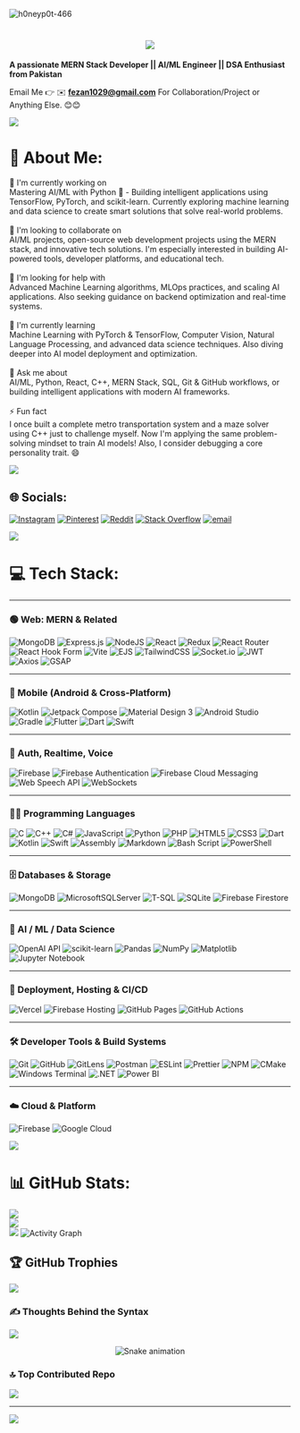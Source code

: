 <p align="left"> 
 <img src="https://komarev.com/ghpvc/?username=h0neyp0t-466&label=Profile%20views&color=0e75b6&style=flat" alt="h0neyp0t-466" /> 
</p>

<div align="center">
  <h1>
    <img src="https://readme-typing-svg.herokuapp.com/?font=Righteous&size=35&center=true&vCenter=true&width=500&height=70&duration=4000&lines=Hi+👋,+I'm+Muhammad+Fezan+!;" />
  </h1>
</div>

**A passionate MERN Stack Developer || AI/ML Engineer || DSA Enthusiast from Pakistan**

Email Me 👉 ✉️ **fezan1029@gmail.com** For Collaboration/Project or Anything Else. 😊😊



<img src="https://user-images.githubusercontent.com/73097560/115834477-dbab4500-a447-11eb-908a-139a6edaec5c.gif">

# 💫 About Me:
🔭 I'm currently working on<br>Mastering AI/ML with Python 🤖 - Building intelligent applications using TensorFlow, PyTorch, and scikit-learn. Currently exploring machine learning and data science to create smart solutions that solve real-world problems.<br><br>👯 I'm looking to collaborate on<br>AI/ML projects, open-source web development projects using the MERN stack, and innovative tech solutions. I'm especially interested in building AI-powered tools, developer platforms, and educational tech.<br><br>🤝 I'm looking for help with<br>Advanced Machine Learning algorithms, MLOps practices, and scaling AI applications. Also seeking guidance on backend optimization and real-time systems.<br><br>🌱 I'm currently learning<br>Machine Learning with PyTorch & TensorFlow, Computer Vision, Natural Language Processing, and advanced data science techniques. Also diving deeper into AI model deployment and optimization.<br><br>💬 Ask me about<br>AI/ML, Python, React, C++, MERN Stack, SQL, Git & GitHub workflows, or building intelligent applications with modern AI frameworks.<br><br>⚡ Fun fact<br>I once built a complete metro transportation system and a maze solver using C++ just to challenge myself. Now I'm applying the same problem-solving mindset to train AI models! Also, I consider debugging a core personality trait. 😄

<img src="https://user-images.githubusercontent.com/73097560/115834477-dbab4500-a447-11eb-908a-139a6edaec5c.gif">

## 🌐 Socials:
[![Instagram](https://img.shields.io/badge/Instagram-%23E4405F.svg?logo=Instagram&logoColor=white)](https://instagram.com/h0nneypot) [![Pinterest](https://img.shields.io/badge/Pinterest-%23E60023.svg?logo=Pinterest&logoColor=white)](https://pinterest.com/M.Fezan) [![Reddit](https://img.shields.io/badge/Reddit-%23FF4500.svg?logo=Reddit&logoColor=white)](https://reddit.com/user/H0NEY_P0T_) [![Stack Overflow](https://img.shields.io/badge/-Stackoverflow-FE7A16?logo=stack-overflow&logoColor=white)](https://stackoverflow.com/users/31218556) [![email](https://img.shields.io/badge/Email-D14836?logo=gmail&logoColor=white)](mailto:fezan1029@gmail.com) 

<img src="https://user-images.githubusercontent.com/73097560/115834477-dbab4500-a447-11eb-908a-139a6edaec5c.gif">

# 💻 Tech Stack:

---

### 🟢 Web: MERN & Related

![MongoDB](https://img.shields.io/badge/MongoDB-%234ea94b.svg?style=for-the-badge&logo=mongodb&logoColor=white)
![Express.js](https://img.shields.io/badge/express.js-%23404d59.svg?style=for-the-badge&logo=express&logoColor=%2361DAFB)
![NodeJS](https://img.shields.io/badge/node.js-6DA55F?style=for-the-badge&logo=node.js&logoColor=white)
![React](https://img.shields.io/badge/react-%2320232a.svg?style=for-the-badge&logo=react&logoColor=%2361DAFB)
![Redux](https://img.shields.io/badge/redux-%23593d88.svg?style=for-the-badge&logo=redux&logoColor=white)
![React Router](https://img.shields.io/badge/React_Router-CA4245?style=for-the-badge&logo=react-router&logoColor=white)
![React Hook Form](https://img.shields.io/badge/React%20Hook%20Form-%23EC5990.svg?style=for-the-badge&logo=reacthookform&logoColor=white)
![Vite](https://img.shields.io/badge/vite-%23646CFF.svg?style=for-the-badge&logo=vite&logoColor=white)
![EJS](https://img.shields.io/badge/EJS-303030?style=for-the-badge&logo=ejs&logoColor=white)
![TailwindCSS](https://img.shields.io/badge/tailwindcss-%2338B2AC.svg?style=for-the-badge&logo=tailwind-css&logoColor=white)
![Socket.io](https://img.shields.io/badge/Socket.io-black?style=for-the-badge&logo=socket.io&badgeColor=010101)
![JWT](https://img.shields.io/badge/JWT-black?style=for-the-badge&logo=JSON%20web%20tokens)
![Axios](https://img.shields.io/badge/Axios-5A29E4?style=for-the-badge&logo=axios&logoColor=white)
![GSAP](https://img.shields.io/badge/GSAP%20%2B%20ScrollTrigger-88CE02?style=for-the-badge&logo=greensock&logoColor=white)

---

### 📱 Mobile (Android & Cross‑Platform)

![Kotlin](https://img.shields.io/badge/kotlin-%237F52FF.svg?style=for-the-badge&logo=kotlin&logoColor=white)
![Jetpack Compose](https://img.shields.io/badge/Jetpack%20Compose-4285F4?style=for-the-badge&logo=jetpackcompose&logoColor=white)
![Material Design 3](https://img.shields.io/badge/Material%20Design%203-757575?style=for-the-badge&logo=materialdesign&logoColor=white)
![Android Studio](https://img.shields.io/badge/Android%20Studio-3DDC84?style=for-the-badge&logo=android-studio&logoColor=white)
![Gradle](https://img.shields.io/badge/Gradle-02303A.svg?style=for-the-badge&logo=Gradle&logoColor=white)
![Flutter](https://img.shields.io/badge/Flutter-02569B?style=for-the-badge&logo=flutter&logoColor=white)
![Dart](https://img.shields.io/badge/dart-%230175C2.svg?style=for-the-badge&logo=dart&logoColor=white)
![Swift](https://img.shields.io/badge/Swift-F05138?style=for-the-badge&logo=swift&logoColor=white)

---

### 🔐 Auth, Realtime, Voice

![Firebase](https://img.shields.io/badge/firebase-%23039BE5.svg?style=for-the-badge&logo=firebase)
![Firebase Authentication](https://img.shields.io/badge/Firebase%20Auth-FFCA28?style=for-the-badge&logo=firebase&logoColor=black)
![Firebase Cloud Messaging](https://img.shields.io/badge/FCM-FFCA28?style=for-the-badge&logo=firebase&logoColor=black)
![Web Speech API](https://img.shields.io/badge/Web%20Speech%20API-4285F4?style=for-the-badge&logo=googlechrome&logoColor=white)
![WebSockets](https://img.shields.io/badge/WebSockets-333333?style=for-the-badge&logo=socketdotio&logoColor=white)

---

### 👨‍💻 Programming Languages

![C](https://img.shields.io/badge/c-%2300599C.svg?style=for-the-badge&logo=c&logoColor=white)
![C++](https://img.shields.io/badge/c++-%2300599C.svg?style=for-the-badge&logo=c%2B%2B&logoColor=white)
![C#](https://img.shields.io/badge/c%23-%23239120.svg?style=for-the-badge&logo=csharp&logoColor=white)
![JavaScript](https://img.shields.io/badge/javascript-%23323330.svg?style=for-the-badge&logo=javascript&logoColor=%23F7DF1E)
![Python](https://img.shields.io/badge/python-3670A0?style=for-the-badge&logo=python&logoColor=ffdd54)
![PHP](https://img.shields.io/badge/PHP-777BB4?style=for-the-badge&logo=php&logoColor=white)
![HTML5](https://img.shields.io/badge/html5-%23E34F26.svg?style=for-the-badge&logo=html5&logoColor=white)
![CSS3](https://img.shields.io/badge/css3-%231572B6.svg?style=for-the-badge&logo=css3&logoColor=white)
![Dart](https://img.shields.io/badge/dart-%230175C2.svg?style=for-the-badge&logo=dart&logoColor=white)
![Kotlin](https://img.shields.io/badge/kotlin-%237F52FF.svg?style=for-the-badge&logo=kotlin&logoColor=white)
![Swift](https://img.shields.io/badge/Swift-F05138?style=for-the-badge&logo=swift&logoColor=white)
![Assembly](https://img.shields.io/badge/Assembly-525252?style=for-the-badge&logoColor=white)
![Markdown](https://img.shields.io/badge/markdown-%23000000.svg?style=for-the-badge&logo=markdown&logoColor=white)
![Bash Script](https://img.shields.io/badge/bash_script-%23121011.svg?style=for-the-badge&logo=gnu-bash&logoColor=white)
![PowerShell](https://img.shields.io/badge/PowerShell-%235391FE.svg?style=for-the-badge&logo=powershell&logoColor=white)

---

### 🗄️ Databases & Storage

![MongoDB](https://img.shields.io/badge/MongoDB-%234ea94b.svg?style=for-the-badge&logo=mongodb&logoColor=white)
![MicrosoftSQLServer](https://img.shields.io/badge/Microsoft%20SQL%20Server-CC2927?style=for-the-badge&logo=microsoft%20sql%20server&logoColor=white)
![T-SQL](https://img.shields.io/badge/T--SQL-CC2927?style=for-the-badge&logo=microsoftsqlserver&logoColor=white)
![SQLite](https://img.shields.io/badge/sqlite-%2307405e.svg?style=for-the-badge&logo=sqlite&logoColor=white)
![Firebase Firestore](https://img.shields.io/badge/Firebase%20Firestore-FFCA28?style=for-the-badge&logo=firebase&logoColor=black)

---

### 🤖 AI / ML / Data Science

![OpenAI API](https://img.shields.io/badge/OpenAI%20API-412991?style=for-the-badge&logo=openai&logoColor=white)
![scikit-learn](https://img.shields.io/badge/scikit--learn-%23F7931E.svg?style=for-the-badge&logo=scikit-learn&logoColor=white)
![Pandas](https://img.shields.io/badge/pandas-%23150458.svg?style=for-the-badge&logo=pandas&logoColor=white)
![NumPy](https://img.shields.io/badge/numpy-%23013243.svg?style=for-the-badge&logo=numpy&logoColor=white)
![Matplotlib](https://img.shields.io/badge/Matplotlib-%23ffffff.svg?style=for-the-badge&logo=Matplotlib&logoColor=black)
![Jupyter Notebook](https://img.shields.io/badge/jupyter-%23FA0F00.svg?style=for-the-badge&logo=jupyter&logoColor=white)

---

### 🚀 Deployment, Hosting & CI/CD

![Vercel](https://img.shields.io/badge/vercel-%23000000.svg?style=for-the-badge&logo=vercel&logoColor=white)
![Firebase Hosting](https://img.shields.io/badge/Firebase%20Hosting-FFCA28?style=for-the-badge&logo=firebase&logoColor=black)
![GitHub Pages](https://img.shields.io/badge/GitHub%20Pages-222222?style=for-the-badge&logo=githubpages&logoColor=white)
![GitHub Actions](https://img.shields.io/badge/github%20actions-%232671E5.svg?style=for-the-badge&logo=githubactions&logoColor=white)

---

### 🛠️ Developer Tools & Build Systems

![Git](https://img.shields.io/badge/git-%23F05033.svg?style=for-the-badge&logo=git&logoColor=white)
![GitHub](https://img.shields.io/badge/github-%23121011.svg?style=for-the-badge&logo=github&logoColor=white)
![GitLens](https://img.shields.io/badge/GitLens-%23000000.svg?style=for-the-badge&logo=git&logoColor=white)
![Postman](https://img.shields.io/badge/Postman-FF6C37?style=for-the-badge&logo=postman&logoColor=white)
![ESLint](https://img.shields.io/badge/ESLint-4B32C3?style=for-the-badge&logo=eslint&logoColor=white)
![Prettier](https://img.shields.io/badge/Prettier-F7B93E?style=for-the-badge&logo=prettier&logoColor=white)
![NPM](https://img.shields.io/badge/NPM-%23CB3837.svg?style=for-the-badge&logo=npm&logoColor=white)
![CMake](https://img.shields.io/badge/CMake-064F8C?style=for-the-badge&logo=cmake&logoColor=white)
![Windows Terminal](https://img.shields.io/badge/Windows%20Terminal-%234D4D4D.svg?style=for-the-badge&logo=windows-terminal&logoColor=white)
![.NET](https://img.shields.io/badge/.NET-5C2D91?style=for-the-badge&logo=.net&logoColor=white)
![Power BI](https://img.shields.io/badge/power_bi-F2C811?style=for-the-badge&logo=powerbi&logoColor=black)

---

### ☁️ Cloud & Platform

![Firebase](https://img.shields.io/badge/firebase-%23039BE5.svg?style=for-the-badge&logo=firebase)
![Google Cloud](https://img.shields.io/badge/GoogleCloud-%234285F4.svg?style=for-the-badge&logo=google-cloud&logoColor=white)



<img src="https://user-images.githubusercontent.com/73097560/115834477-dbab4500-a447-11eb-908a-139a6edaec5c.gif">

# 📊 GitHub Stats:
![](https://github-readme-stats.vercel.app/api?username=h0neyp0t-466&show_icons=true&locale=en&theme=dark&hide_border=false&include_all_commits=true&count_private=true)<br/>
![](https://github-readme-streak-stats.herokuapp.com/?user=h0neyp0t-466&theme=dark&hide_border=false)<br/>
![](https://github-readme-stats.vercel.app/api/top-langs/?username=H0NEYP0T-466&theme=dark&hide_border=false&include_all_commits=true&count_private=true&layout=compact)
![Activity Graph](https://github-readme-activity-graph.vercel.app/graph?username=h0neyp0t-466&theme=react-dark)


## 🏆 GitHub Trophies
![](https://github-profile-trophy.vercel.app/?username=H0NEYP0T-466&theme=radical&no-frame=false&no-bg=false&margin-w=4)

### ✍️ Thoughts Behind the Syntax
![](https://quotes-github-readme.vercel.app/api?type=horizontal&theme=radical)

<div align="center">
  <img src="https://profile-readme-generator.com/assets/snake.svg" alt="Snake animation" />
</div>

### 🔝 Top Contributed Repo
![](https://github-contributor-stats.vercel.app/api?username=H0NEYP0T-466&limit=5&theme=dark&combine_all_yearly_contributions=true)

---
[![](https://visitcount.itsvg.in/api?id=H0NEYP0T-466&icon=0&color=0)](https://visitcount.itsvg.in)

<!-- Proudly created with GPRM ( https://gprm.itsvg.in ) -->
